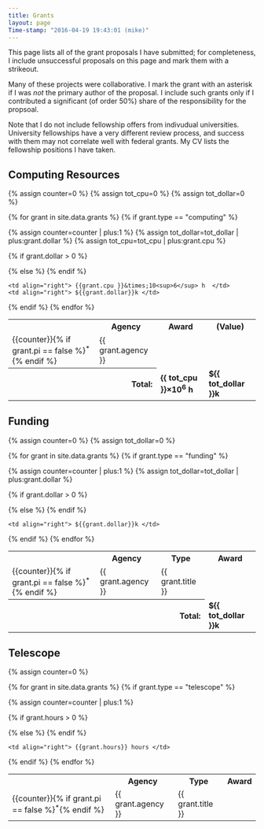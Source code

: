 ```yaml
---
title: Grants
layout: page
Time-stamp: "2016-04-19 19:43:01 (mike)"
---
```


<p>This page lists all of the grant proposals I have submitted; for
completeness, I include unsuccessful proposals on this page and mark
them with a strikeout.</p>

<p>Many of these projects were collaborative.  I mark the grant with
an asterisk if I was <i>not</i> the primary author of the proposal.  I
include such grants only if I contributed a significant (of order
50&#37;) share of the responsibility for the propsoal.</p>

<p>Note that I do not include fellowship offers from indivudual
universities.  University fellowships have a very different review
process, and success with them may not correlate well with federal
grants.  My CV lists the fellowship positions I have taken.</p>


Computing Resources
-------------------

<table>
  <!-- Table Header -->
  <tr>
    <th> </th>
    <th align="center"> Agency </th>
    <th align="center"> Award  </th>
    <th align="center"> (Value)  </th>
  </tr>

  {% assign counter=0 %}
  {% assign tot_cpu=0 %}
  {% assign tot_dollar=0 %}

  <!-- Loop Over Table Rows -->
  {% for grant in site.data.grants %}
  {% if grant.type == "computing" %}

  {% assign counter=counter | plus:1 %}
  {% assign tot_dollar=tot_dollar | plus:grant.dollar %}
  {% assign tot_cpu=tot_cpu | plus:grant.cpu %}

  <!-- Start Table Row -->
  {% if grant.dollar > 0 %}
    <tr>
  {% else %}
    <tr class="strikeout">
  {% endif %}
    <td align="left" > {{counter}}{% if grant.pi == false %}<sup>*</sup>{% endif %} </td>
    <td align="left" > {{ grant.agency }} </td>

    <td align="right"> {{grant.cpu }}&times;10<sup>6</sup> h  </td>
    <td align="right"> ${{grant.dollar}}k </td>
  </tr>
  {% endif %}
  {% endfor %}


  <!-- Print a Total -->
  <tr>
    <th colspan="2" align="right"> Total: </th>
    <td> <b> {{ tot_cpu }}&times;10<sup>6</sup> h </b> </td>
    <td> <b> ${{ tot_dollar }}k </b> </td>
  </tr>
</table>



Funding
-------

<table>
  <!-- Table Header -->
  <tr>
    <th> </th>
    <th align="center"> Agency </th>
    <th align="center"> Type   </th>
    <th align="center"> Award  </th>
  </tr>

  {% assign counter=0 %}
  {% assign tot_dollar=0 %}

  <!-- Loop Over Table Rows -->
  {% for grant in site.data.grants %}
  {% if grant.type == "funding" %}

  {% assign counter=counter | plus:1 %}
  {% assign tot_dollar=tot_dollar | plus:grant.dollar %}

  <!-- Start Table Row -->
  {% if grant.dollar > 0 %}
    <tr>
  {% else %}
    <tr class="strikeout">
  {% endif %}
    <td align="left" > {{counter}}{% if grant.pi == false %}<sup>*</sup>{% endif %} </td>
    <td align="left" > {{ grant.agency }} </td>
    <td align="left" > {{ grant.title }} </td>

    <td align="right"> ${{grant.dollar}}k </td>
  </tr>
  {% endif %}
  {% endfor %}


  <!-- Print a Total -->
  <tr>
    <th colspan="3" align="right"> Total: </th>
    <td> <b> ${{ tot_dollar }}k </b> </td>
  </tr>
</table>



Telescope
---------

<table>
  <!-- Table Header -->
  <tr>
    <th> </th>
    <th align="center"> Agency </th>
    <th align="center"> Type   </th>
    <th align="center"> Award  </th>
  </tr>

  {% assign counter=0 %}

  <!-- Loop Over Table Rows -->
  {% for grant in site.data.grants %}
  {% if grant.type == "telescope" %}

  {% assign counter=counter | plus:1 %}

  <!-- Start Table Row -->
  {% if grant.hours > 0 %}
    <tr>
  {% else %}
    <tr class="strikeout">
  {% endif %}
    <td align="left" > {{counter}}{% if grant.pi == false %}<sup>*</sup>{% endif %} </td>
    <td align="left" > {{ grant.agency }} </td>
    <td align="left" > {{ grant.title }} </td>

    <td align="right"> {{grant.hours}} hours </td>
  </tr>
  {% endif %}
  {% endfor %}
</table>

